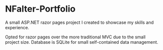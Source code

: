 # NFalter-Portfolio

A small ASP.NET razor pages project I created to showcase my skills and experience.

Opted for razor pages over the more traditional MVC due to the small project size.
Database is SQLite for small self-contained data management.
